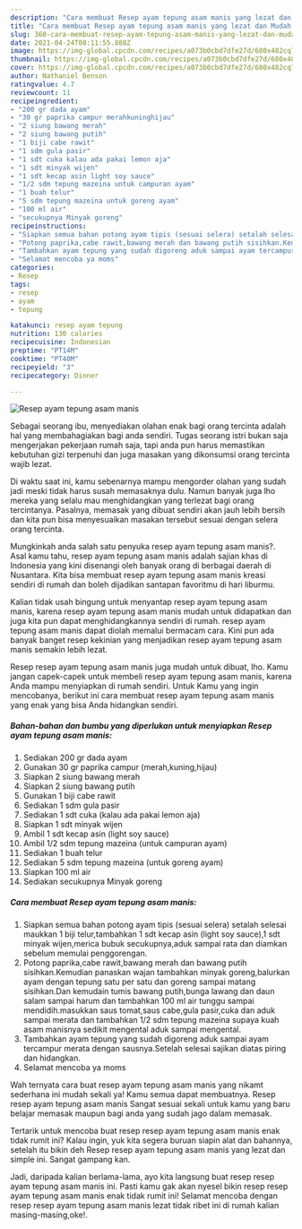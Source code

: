 ```yaml
---
description: "Cara membuat Resep ayam tepung asam manis yang lezat dan Mudah Dibuat"
title: "Cara membuat Resep ayam tepung asam manis yang lezat dan Mudah Dibuat"
slug: 360-cara-membuat-resep-ayam-tepung-asam-manis-yang-lezat-dan-mudah-dibuat
date: 2021-04-24T08:11:55.888Z
image: https://img-global.cpcdn.com/recipes/a073b0cbd7dfe27d/680x482cq70/resep-ayam-tepung-asam-manis-foto-resep-utama.jpg
thumbnail: https://img-global.cpcdn.com/recipes/a073b0cbd7dfe27d/680x482cq70/resep-ayam-tepung-asam-manis-foto-resep-utama.jpg
cover: https://img-global.cpcdn.com/recipes/a073b0cbd7dfe27d/680x482cq70/resep-ayam-tepung-asam-manis-foto-resep-utama.jpg
author: Nathaniel Benson
ratingvalue: 4.7
reviewcount: 11
recipeingredient:
- "200 gr dada ayam"
- "30 gr paprika campur merahkuninghijau"
- "2 siung bawang merah"
- "2 siung bawang putih"
- "1 biji cabe rawit"
- "1 sdm gula pasir"
- "1 sdt cuka kalau ada pakai lemon aja"
- "1 sdt minyak wijen"
- "1 sdt kecap asin light soy sauce"
- "1/2 sdm tepung mazeina untuk campuran ayam"
- "1 buah telur"
- "5 sdm tepung mazeina untuk goreng ayam"
- "100 ml air"
- "secukupnya Minyak goreng"
recipeinstructions:
- "Siapkan semua bahan potong ayam tipis (sesuai selera) setalah selesai maukkan 1 biji telur,tambahkan 1 sdt kecap asin (light soy sauce),1 sdt minyak wijen,merica bubuk secukupnya,aduk sampai rata dan diamkan sebelum memulai penggorengan."
- "Potong paprika,cabe rawit,bawang merah dan bawang putih sisihkan.Kemudian panaskan wajan tambahkan minyak goreng,balurkan ayam dengan tepung satu per satu dan goreng sampai matang sisihkan.Dan kemudain tumis bawang putih,bunga lawang dan daun salam sampai harum dan tambahkan 100 ml air tunggu sampai mendidih.masukkan saus tomat,saus cabe,gula pasir,cuka dan aduk sampai merata dan tambahkan 1/2 sdm tepung mazeina supaya kuah asam manisnya sedikit mengental aduk sampai mengental."
- "Tambahkan ayam tepung yang sudah digoreng aduk sampai ayam tercampur merata dengan sausnya.Setelah selesai sajikan diatas piring dan hidangkan."
- "Selamat mencoba ya moms"
categories:
- Resep
tags:
- resep
- ayam
- tepung

katakunci: resep ayam tepung 
nutrition: 130 calories
recipecuisine: Indonesian
preptime: "PT14M"
cooktime: "PT40M"
recipeyield: "3"
recipecategory: Dinner

---
```



![Resep ayam tepung asam manis](https://img-global.cpcdn.com/recipes/a073b0cbd7dfe27d/680x482cq70/resep-ayam-tepung-asam-manis-foto-resep-utama.jpg)

Sebagai seorang ibu, menyediakan olahan enak bagi orang tercinta adalah hal yang membahagiakan bagi anda sendiri. Tugas seorang istri bukan saja mengerjakan pekerjaan rumah saja, tapi anda pun harus memastikan kebutuhan gizi terpenuhi dan juga masakan yang dikonsumsi orang tercinta wajib lezat.

Di waktu  saat ini, kamu sebenarnya mampu mengorder olahan yang sudah jadi meski tidak harus susah memasaknya dulu. Namun banyak juga lho mereka yang selalu mau menghidangkan yang terlezat bagi orang tercintanya. Pasalnya, memasak yang dibuat sendiri akan jauh lebih bersih dan kita pun bisa menyesuaikan masakan tersebut sesuai dengan selera orang tercinta. 



Mungkinkah anda salah satu penyuka resep ayam tepung asam manis?. Asal kamu tahu, resep ayam tepung asam manis adalah sajian khas di Indonesia yang kini disenangi oleh banyak orang di berbagai daerah di Nusantara. Kita bisa membuat resep ayam tepung asam manis kreasi sendiri di rumah dan boleh dijadikan santapan favoritmu di hari liburmu.

Kalian tidak usah bingung untuk menyantap resep ayam tepung asam manis, karena resep ayam tepung asam manis mudah untuk didapatkan dan juga kita pun dapat menghidangkannya sendiri di rumah. resep ayam tepung asam manis dapat diolah memalui bermacam cara. Kini pun ada banyak banget resep kekinian yang menjadikan resep ayam tepung asam manis semakin lebih lezat.

Resep resep ayam tepung asam manis juga mudah untuk dibuat, lho. Kamu jangan capek-capek untuk membeli resep ayam tepung asam manis, karena Anda mampu menyiapkan di rumah sendiri. Untuk Kamu yang ingin mencobanya, berikut ini cara membuat resep ayam tepung asam manis yang enak yang bisa Anda hidangkan sendiri.

<!--inarticleads1-->

##### Bahan-bahan dan bumbu yang diperlukan untuk menyiapkan Resep ayam tepung asam manis:

1. Sediakan 200 gr dada ayam
1. Gunakan 30 gr paprika campur (merah,kuning,hijau)
1. Siapkan 2 siung bawang merah
1. Siapkan 2 siung bawang putih
1. Gunakan 1 biji cabe rawit
1. Sediakan 1 sdm gula pasir
1. Sediakan 1 sdt cuka (kalau ada pakai lemon aja)
1. Siapkan 1 sdt minyak wijen
1. Ambil 1 sdt kecap asin (light soy sauce)
1. Ambil 1/2 sdm tepung mazeina (untuk campuran ayam)
1. Sediakan 1 buah telur
1. Sediakan 5 sdm tepung mazeina (untuk goreng ayam)
1. Siapkan 100 ml air
1. Sediakan secukupnya Minyak goreng




<!--inarticleads2-->

##### Cara membuat Resep ayam tepung asam manis:

1. Siapkan semua bahan potong ayam tipis (sesuai selera) setalah selesai maukkan 1 biji telur,tambahkan 1 sdt kecap asin (light soy sauce),1 sdt minyak wijen,merica bubuk secukupnya,aduk sampai rata dan diamkan sebelum memulai penggorengan.
1. Potong paprika,cabe rawit,bawang merah dan bawang putih sisihkan.Kemudian panaskan wajan tambahkan minyak goreng,balurkan ayam dengan tepung satu per satu dan goreng sampai matang sisihkan.Dan kemudain tumis bawang putih,bunga lawang dan daun salam sampai harum dan tambahkan 100 ml air tunggu sampai mendidih.masukkan saus tomat,saus cabe,gula pasir,cuka dan aduk sampai merata dan tambahkan 1/2 sdm tepung mazeina supaya kuah asam manisnya sedikit mengental aduk sampai mengental.
1. Tambahkan ayam tepung yang sudah digoreng aduk sampai ayam tercampur merata dengan sausnya.Setelah selesai sajikan diatas piring dan hidangkan.
1. Selamat mencoba ya moms




Wah ternyata cara buat resep ayam tepung asam manis yang nikamt sederhana ini mudah sekali ya! Kamu semua dapat membuatnya. Resep resep ayam tepung asam manis Sangat sesuai sekali untuk kamu yang baru belajar memasak maupun bagi anda yang sudah jago dalam memasak.

Tertarik untuk mencoba buat resep resep ayam tepung asam manis enak tidak rumit ini? Kalau ingin, yuk kita segera buruan siapin alat dan bahannya, setelah itu bikin deh Resep resep ayam tepung asam manis yang lezat dan simple ini. Sangat gampang kan. 

Jadi, daripada kalian berlama-lama, ayo kita langsung buat resep resep ayam tepung asam manis ini. Pasti kamu gak akan nyesel bikin resep resep ayam tepung asam manis enak tidak rumit ini! Selamat mencoba dengan resep resep ayam tepung asam manis lezat tidak ribet ini di rumah kalian masing-masing,oke!.

